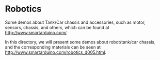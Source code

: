 Robotics
========

Some demos about Tank/Car chassis and accessories, such as motor, sensors, chassis, and others, which can be found at http://www.smartarduino.com/

In this directory, we will present some demos about robot/tank/car chassis, and the corresponding materials can be seen at http://www.smartarduino.com/robotics_d005.html.
